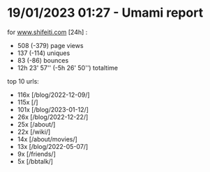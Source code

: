 # 19/01/2023 01:27 - Umami report
for www.shifeiti.com [24h] :

 - 508 (-379) page views
 - 137 (-114) uniques
 - 83 (-86) bounces
 - 12h 23' 57'' (-5h 26' 50'') totaltime


top 10 urls:
 - 116x [/blog/2022-12-09/]
 - 115x [/]
 - 101x [/blog/2023-01-12/]
 - 26x [/blog/2022-12-22/]
 - 25x [/about/]
 - 22x [/wiki/]
 - 14x [/about/movies/]
 - 13x [/blog/2022-05-07/]
 - 9x [/friends/]
 - 5x [/bbtalk/]


